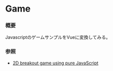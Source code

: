 # Game  
  
### 概要  
 JavascriptのゲームサンプルをVueに変換してみる。  
  
### 参照  
- [2D breakout game using pure JavaScript](https://developer.mozilla.org/en-US/docs/Games/Tutorials/2D_Breakout_game_pure_JavaScript)  
